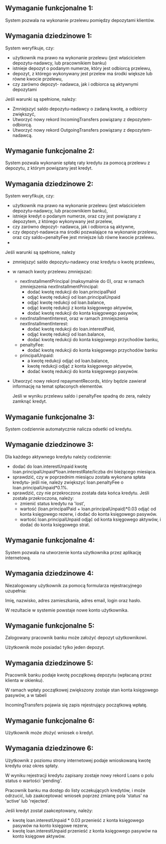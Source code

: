 
## Wymaganie funkcjonalne 1:

System pozwala na wykonanie przelewu pomiędzy depozytami klientów.

## Wymagania dziedzinowe 1:

System weryfikuje, czy:

* użytkownik ma prawo na wykonanie przelewu (jest właścicielem depozytu-nadawcy, lub pracownikiem banku)
* istnieje depozyt o podanym numerze, który jest odbiorcą przelewu,
* depozyt, z którego wykonywany jest przelew ma środki większe lub równe kwocie przelewu,
* czy zarówno depozyt- nadawca, jak i odbiorca są aktywnymi depozytami

Jeśli warunki są spełnione, należy:
* Zmniejszyć saldo depozytu-nadawcy o zadaną kwotę, a odbiorcy zwiększyć,
* Utworzyć nowy rekord IncomingTransfers powiązany z depozytem-odbiorcą.
* Utworzyć nowy rekord OutgoingTransfers powiązany z depozytem-nadawcą.

## Wymaganie funkcjonalne 2:

System pozwala wykonanie spłatę raty kredytu za pomocą przelewu z depozytu, z którym powiązany jest kredyt.

## Wymagania dziedzinowe 2:

System weryfikuje, czy:
* użytkownik ma prawo na wykonanie przelewu (jest właścicielem depozytu-nadawcy, lub pracownikiem banku),
* istnieje kredyt o podanym numerze, oraz czy jest powiązany z depozytem, z którego wykonywany jest przelew,
* czy zarówno depozyt- nadawca, jak i odbiorca są aktywne,
* czy depozyt-nadawca ma środki pozwalające na wykonanie przelewu, oraz czy saldo+penaltyFee jest mniejsze lub równe kwocie przelewu.
* 
Jeśli warunki są spełnione, należy
* zmniejszyć saldo depozytu-nadawcy oraz kredytu o kwotę przelewu,
* w ramach kwoty przelewu zmniejszać:
  - nextInstallmentPrincipal (maksymalnie do 0), oraz w ramach zmniejszenia nextInstallmentPrincipal:
    * dodać kwotę redukcji do loan.principalPaid
    * odjąć kwotę redukcji od loan.principalUnpaid
    * odjąć kwotę redukcji od loan.balance,
    * odjąć kwotę redukcji z konta księgowego aktywów,
    * dodać kwotę redukcji do konta księgowego pasywów,
  - nextInstallmentInterest, oraz w ramach zmniejszenia nextInstallmentInterest:
    * dodać kwotę redukcji do loan.interestPaid,
    * odjąć kwotę redukcji od loan.balance,
    * dodać kwotę redukcji do konta księgowego przychodów banku,
  - penaltyFee:
    * dodać kwotę redukcji do konta księgowego przychodów banku
  - principalUnpaid:
    * a kwotę redukcji odjąć od loan.balance,
    * kwotę redukcji odjąć z konta księgowego aktywów,
    * dodać kwotę redukcji do konta księgowego pasywów.
* Utworzyć nowy rekord repaymentRecords, który będzie zawierał informację na temat spłaconych elementów.

    Jeśli w wyniku przelewu saldo i penaltyFee spadną do zera, należy zamknąć kredyt.

## Wymaganie funkcjonalne 3:

System codziennie automatycznie nalicza odsetki od kredytu.

## Wymaganie dziedzinowe 3:

Dla każdego aktywnego kredytu należy codziennie:
- dodać do loan.interestUnpaid kwotę loan.principalUnpaid*loan.interestRate/liczba dni bieżącego miesiąca.
- sprawdzić, czy w poprzednim miesiącu została wykonana spłata kredytu- jeśli nie, należy zwiększyć loan.penaltyFee o loan.principalUnpaid*0.1%.
- sprawdzić, czy nie przekroczona została data końca kredytu. Jeśli została przekroczona, należy:
  - zmienić status kredytu na 'lost',
  - wartość (loan.principalPaid + loan.principalUnpaid)*0.03  odjąć od konta księgowego rezerw, i dodać do konta księgowego pasywów.
  - wartość loan.principalUnpaid odjąć od konta księgowego aktywów, i dodać do konta księgowego strat.

## Wymaganie funkcjonalne 4:

System pozwala na utworzenie konta użytkownika przez aplikację internetową.

## Wymagania dziedzinowe 4:

Niezalogowany użytkownik za pomocą formularza rejestracyjnego uzupełnia:

Imię, nazwisko, adres zamieszkania, adres email, login oraz hasło.

W rezultacie w systemie powstaje nowe konto użytkownika.

## Wymaganie funkcjonalne 5:

Zalogowany pracownik banku może założyć depozyt użytkownikowi.

Użytkownik może posiadać tylko jeden depozyt.

## Wymagania dziedzinowe 5:

Pracownik banku podaje kwotę początkową depozytu (wpłacaną przez klienta w okienku).

W ramach wpłaty początkowej zwiększony zostaje stan konta księgowego pasywów, a w tabeli

IncomingTransfers pojawia się zapis rejestrujący początkową wpłatę.

## Wymaganie funkcjonalne 6:

Użytkownik może złożyć wniosek o kredyt.

## Wymagania dziedzinowe 6:

Użytkownik z poziomu strony internetowej podaje wnioskowaną kwotę kredytu oraz okres spłaty.

W wyniku rejestracji kredytu zapisany zostaje nowy rekord Loans o polu status o wartości 'pending'.

Pracownik banku ma dostęp do listy oczekujących kredytów, i może odrzucić, lub zaakceptować wniosek poprzez zmianę pola 'status'
na 'active' lub 'rejected'.

Jeśli kredyt został zaakceptowany, należy:
* kwotę loan.interestUnpaid * 0.03 przenieść z konta księgowego pasywów na konto księgowe rezerw,
* kwotę loan.interestUnpaid przenieść z konta księgowego pasywów na konto księgowe aktywów.
